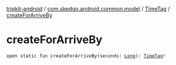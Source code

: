 [tripkit-android](../../index.md) / [com.skedgo.android.common.model](../index.md) / [TimeTag](index.md) / [createForArriveBy](./create-for-arrive-by.md)

# createForArriveBy

`open static fun createForArriveBy(seconds: `[`Long`](https://kotlinlang.org/api/latest/jvm/stdlib/kotlin/-long/index.html)`): `[`TimeTag`](index.md)`!`